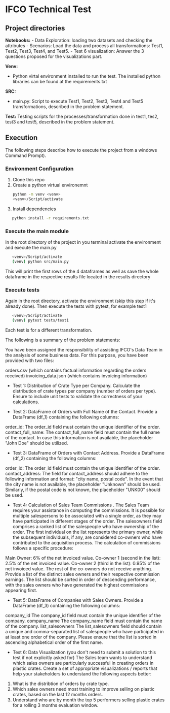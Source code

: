 # IFCO Technical Test

## Project directories

**Notebooks:**
	- Data Exploration: loading two datasets and checking the attributes
	- Scenarios: Load the data and process all transformations: Test1, Test2, Test3, Test4, and Test5.
	- Test 6 visualization: Answer the 3 questions proposed for the visualizations part.

**Venv:**
   - Python virtal environment installed to run the test.
The installed python libraries can be found at the requirements.txt

**SRC:**
   - main.py: Script to execute Test1, Test2, Test3, Test4 and Test5 transformations, described in the problem statement.

**Test:**
Testing scripts for the processes/transformation done in test1, tes2, test3 and test5, described in the problem statement.

## Execution
The following steps describe how to execute the project from a windows Command Prompt).

### Environment Configuration
1. Clone this repo
2. Create a python virtual environemnt
   ```bash
   python -m venv <venv>
   <venv>/Script/activate
   ```
3. Install dependencies
```bash
   python install -r requirements.txt
```
### Execute the main module
In the root directory of the project in you terminal activate the environment and execute the main.py
```bash
   <venv>/Script/activate
   (venv) python src/main.py
```
This will print the first rows of the 4 dataframes as well as save the whole dataframe in the respective results file located in the results directory

### Execute tests
Again in the root directory, activate the environment (skip this step if it's already done). Then execute the tests with pytest, for example test1
```bash
   <venv>/Script/activate
   (venv) pytest tests/test1
```
Each test is for a different transformation. 

The following is a summary of the problem statements:

You have been assigned the responsibility of assisting IFCO's Data Team in the analysis of some business data. For this purpose, you have been provided with two files:

orders.csv (which contains factual information regarding the orders received)
invoicing_data.json (which contains invoicing information)

- Test 1: Distribution of Crate Type per Company. Calculate the distribution of crate types per company (number of orders per type). Ensure to include unit tests to validate the correctness of your calculations.

- Test 2: DataFrame of Orders with Full Name of the Contact. Provide a DataFrame (df_1) containing the following columns:

order_id:	The order_id field must contain the unique identifier of the order.
contact_full_name:	The contact_full_name field must contain the full name of the contact. In case this information is not available, the placeholder "John Doe" should be utilized.

- Test 3: DataFrame of Orders with Contact Address. Provide a DataFrame (df_2) containing the following columns:

order_id:	The order_id field must contain the unique identifier of the order.
contact_address:	The field for contact_address should adhere to the following information and format: "city name, postal code". In the event that the city name is not available, the placeholder "Unknown" should be used. Similarly, if the postal code is not known, the placeholder "UNK00" should be used.

- Test 4: Calculation of Sales Team Commissions . The Sales Team requires your assistance in computing the commissions. It is possible for multiple salespersons to be associated with a single order, as they may have participated in different stages of the order. The salesowners field comprises a ranked list of the salespeople who have ownership of the order. The first individual on the list represents the primary owner, while the subsequent individuals, if any, are considered co-owners who have contributed to the acquisition process. The calculation of commissions follows a specific procedure:

Main Owner: 6% of the net invoiced value.
Co-owner 1 (second in the list): 2.5% of the net invoiced value.
Co-owner 2 (third in the list): 0.95% of the net invoiced value.
The rest of the co-owners do not receive anything.
Provide a list of the distinct sales owners and their respective commission earnings. The list should be sorted in order of descending performance, with the sales owners who have generated the highest commissions appearing first.

- Test 5: DataFrame of Companies with Sales Owners. Provide a DataFrame (df_3) containing the following columns:

company_id	The company_id field must contain the unique identifier of the company.
company_name	The company_name field must contain the name of the company.
list_salesowners	The list_salesowners field should contain a unique and comma-separated list of salespeople who have participated in at least one order of the company. Please ensure that the list is sorted in ascending alphabetical order of the first name.

- Test 6: Data Visualization (you don't need to submit a solution to this test if not explicitly asked for)
The Sales team wants to understand which sales owners are particularly successful in creating orders in plastic crates. Create a set of appropriate visualizations / reports that help your stakeholders to understand the following aspects better:

1. What is the distribtion of orders by crate type.
2. Which sales owners need most training to improve selling on plastic crates, based on the last 12 months orders.
3. Understand who are by month the top 5 performers selling plastic crates for a rolling 3 months evaluation window.
